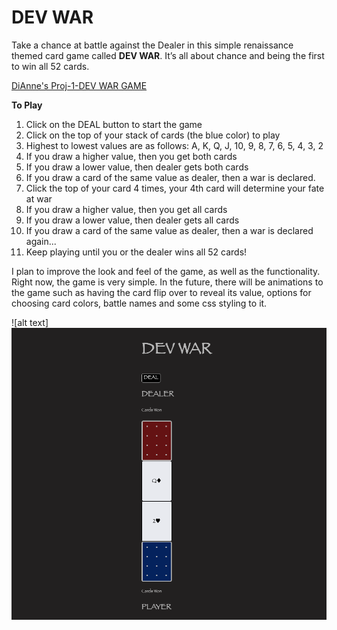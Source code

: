 # DEV WAR

Take a chance at battle against the Dealer in this simple renaissance themed card game called **DEV WAR**. It’s all about chance and being the first to win all 52 cards. 

[DiAnne's Proj-1-DEV WAR GAME](https://ditabu.github.io/project-1-devwar)

**To Play**
1. Click on the DEAL button to start the game
2. Click on the top of your stack of cards (the blue color) to play
3. Highest to lowest values are as follows: A, K, Q, J, 10, 9, 8, 7, 6, 5, 4, 3, 2
4. If you draw a higher value, then you get both cards
5. If you draw a lower value, then dealer gets both cards
6. If you draw a card of the same value as dealer, then a war is declared. 
7. Click the top of your card 4 times, your 4th card will determine your fate at war
8. If you draw a higher value, then you get all cards
9. If you draw a lower value, then dealer gets all cards
10. If you draw a card of the same value as dealer, then a war is declared again...
11. Keep playing until you or the dealer wins all 52 cards! 

I plan to improve the look and feel of the game, as well as the functionality. Right now, the game is very simple. In the future, there will be animations to the game such as having the card flip over to reveal its value, options for choosing card colors, battle names and some css styling to it.

![alt text]
![alt text](devwargame.jpg)